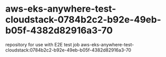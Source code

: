 # aws-eks-anywhere-test-cloudstack-0784b2c2-b92e-49eb-b05f-4382d82916a3-70
repository for use with E2E test job aws-eks-anywhere-test-cloudstack:0784b2c2-b92e-49eb-b05f-4382d82916a3-70
